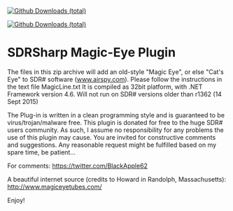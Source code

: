 [![Github Downloads (total)](https://img.shields.io/github/downloads/BlackApple62/SDRSharp-Magic-Eye-Plugin/MagicEyePlugin-1.3.zip.svg)]()

[![Github Downloads (total)](https://img.shields.io/github/downloads/BlackApple62/SDRSharp-Magic-Eye-Plugin/total.svg)]()

  
# SDRSharp Magic-Eye Plugin

The files in this zip archive will add an old-style "Magic Eye", or else "Cat's Eye" to SDR# software (www.airspy.com). Please follow the instructions in the text file MagicLine.txt It is compiled as 32bit platform, with .NET Framework version 4.6. Will not run on SDR# versions older than r1362 (14 Sept 2015)

The Plug-in is written in a clean programming style and is guaranteed to be virus/trojan/malware free. This plugin is donated for free to the huge SDR# users community. As such, I assume no responsibility for any problems the use of this plugin may cause. You are invited for constructive comments and suggestions. Any reasonable request might be fulfilled based on my spare time, be patient...

For comments: https://twitter.com/BlackApple62

A beautiful internet source (credits to Howard in Randolph, Massachusetts): http://www.magiceyetubes.com/

Enjoy!

